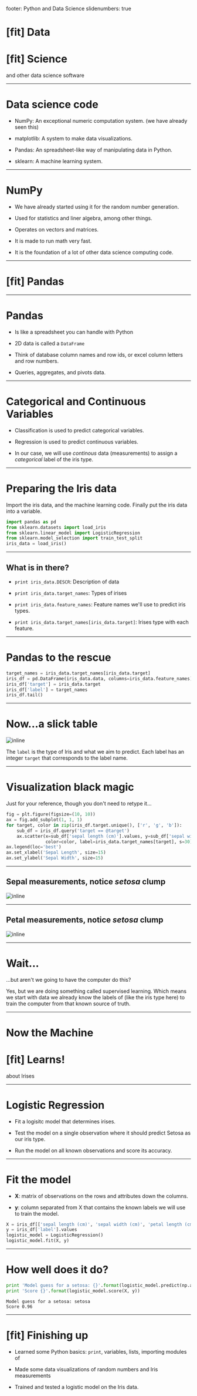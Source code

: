footer: Python and Data Science
slidenumbers: true

# [fit] Data

# [fit] Science

and other data science software

---

# Data science code

+ NumPy: An exceptional numeric computation system. (we have already seen this)

+ matplotlib: A system to make data visualizations.

+ Pandas: An spreadsheet-like way of manipulating data in Python.

+ sklearn: A machine learning system.

---

# NumPy

+ We have already started using it for the random number generation.

+ Used for statistics and liner algebra, among other things.

+ Operates on vectors and matrices.

+ It is made to run math very fast.

+ It is the foundation of a lot of other data science computing code.

---

# [fit] Pandas

---

# Pandas

+ Is like a spreadsheet you can handle with Python

+ 2D data is called a `DataFrame`

+ Think of database column names and row ids, or excel column letters and row numbers.

+ Queries, aggregates, and pivots data.

---

# Categorical and Continuous Variables

+ Classification is used to predict categorical variables.

+ Regression is used to predict continuous variables.

+ In our case, we will use *continous* data (measurements) to assign a *categorical* label of the iris type.

---

# Preparing the Iris data

Import the iris data, and the machine learning code. Finally put the iris data into a variable.

```python
import pandas as pd
from sklearn.datasets import load_iris
from sklearn.linear_model import LogisticRegression
from sklearn.model_selection import train_test_split
iris_data = load_iris()
```

---

## What is in there?

+ `print iris_data.DESCR`: Description of data

+ `print iris_data.target_names`: Types of irises

+ `print iris_data.feature_names`: Feature names we'll use to predict iris types.

+ `print iris_data.target_names[iris_data.target]`: Irises type with each feature.

---

# Pandas to the rescue

```python
target_names = iris_data.target_names[iris_data.target]
iris_df = pd.DataFrame(iris_data.data, columns=iris_data.feature_names)
iris_df['target'] = iris_data.target
iris_df['label'] = target_names
iris_df.tail()
```

---

# Now...a slick table

![inline](pandas-table-1.png)

The `label` is the type of Iris and what we aim to predict. Each label has an integer  `target` that corresponds to the label name.

---

# Visualization black magic

Just for your reference, though you don't need to retype it...

```python
fig = plt.figure(figsize=(10, 10))
ax = fig.add_subplot(1, 1, 1)
for target, color in zip(iris_df.target.unique(), ['r', 'g', 'b']):
    sub_df = iris_df.query('target == @target')
    ax.scatter(x=sub_df['sepal length (cm)'].values, y=sub_df['sepal width (cm)'].values,
               color=color, label=iris_data.target_names[target], s=30)
ax.legend(loc='best')
ax.set_xlabel('Sepal Length', size=15)
ax.set_ylabel('Sepal Width', size=15)
```

---

## Sepal measurements, notice *setosa* clump

![inline](iris-plot.png)

---

## Petal measurements, notice *setosa* clump

![inline](iris-petal-plot.png)

---

# Wait...

...but aren't we going to have the computer do this?

Yes, but we are doing something called supervised learning. Which means we start with data we already know the labels of (like the iris type here) to train the computer from that known source of truth.

---

# Now the Machine

# [fit] Learns!

about Irises

---

# Logistic Regression

+ Fit a logisitc model that determines irises.

+ Test the model on a single observation where it should predict Setosa as our iris type.

+ Run the model on all known observations and score its accuracy.

---

# Fit the model

+ **X**: matrix of observations on the rows and attributes down the columns.

+ **y**: column separated from X that contains the known labels we will use to train the model.

```python
X = iris_df[['sepal length (cm)', 'sepal width (cm)', 'petal length (cm)', 'petal width (cm)']].values
y = iris_df['label'].values
logistic_model = LogisticRegression()
logistic_model.fit(X, y)
```

---

# How well does it do?

```python
print 'Model guess for a setosa: {}'.format(logistic_model.predict(np.array([[4.5, 3.3, 1.6, 0.2]]))[0])
print 'Score {}'.format(logistic_model.score(X, y))
```

```
Model guess for a setosa: setosa
Score 0.96
```

---

# [fit] Finishing up

+ Learned some Python basics: `print`, variables, lists, importing modules of

+ Made some data visualizations of random numbers and Iris measurements

+ Trained and tested a logistic model on the Iris data.
